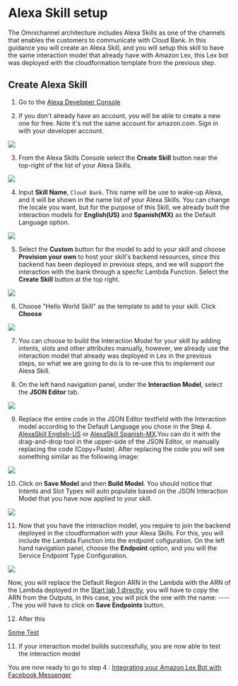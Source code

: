 # Alexa Skill setup

The Omnichannel architecture includes Alexa Skills as one of the channels that enables the customers to communicate with Cloud Bank. In this guidance you will create an Alexa Skill, and you will setup this skill to have the same interaction model that already have with Amazon Lex, this Lex bot was deployed with the cloudformation template from the previous step. 

## Create Alexa Skill

1. Go to the [Alexa Developer Console](https://developer.amazon.com/alexa/console/ask)

2. If you don't already have an account, you will be able to create a new one for 
free. Note it's not the same account for amazon.com. Sign in with your developer account.

![](./images/AlexaSkill_1.png)

3. From the Alexa Skills Console select the **Create Skill** button near the top-right of the list of your Alexa Skills.

![](./images/AlexaSkill_2.png)

4. Input **Skill Name**, `Cloud Bank`. This name will be use to wake-up Alexa, and it will be shown in the name list of your Alexa Skills. You can change the locale you want, but for the purpose of this Skill, we already built the interaction models for **English(US)** and **Spanish(MX)**  as the Default Language option.

![](./images/AlexaSkill_3.png)

5. Select the **Custom** button for the model to add to your skill and choose **Provision your own** to host your skill's backend resources, since this backend has been deployed in previous steps, and we will support the interaction with the bank through a specfic Lambda Function. Select the **Create Skill** 
button at the top right.

![](./images/AlexaSkill_4.png)

6. Choose "Hello World Skill" as the template to add to your skill. Click **Choose**

![](./images/AlexaSkill_5.png)

7. You can choose to build the Interaction Model for your skill by adding intents, 
slots and other attributes manually, however, we already use the interaction model that already was deployed in Lex in the previous steps, so what we are going to do is to re-use this to implement our Alexa Skill. 

8. On the left hand navigation panel, under the **Interaction Model**, select the **JSON Editor** tab.

![](./images/AlexaSkill_6.png)

9. Replace the entire code in the JSON Editor textfield with the Interaction model according to the Default Language you chose in the Step 4. [AlexaSkill English-US](./assets/en-US/alexa-skill-en-US.json) or [AlexaSkill Spanish-MX](./assets/es-MX/alexa-skill-es-MX.json).You can do it with the drag-and-drop tool in the upper-side of the JSON Editor, or manually replacing the code (Copy+Paste). After replacing the code you will see something similar as the following image:

![](./images/AlexaSkill_7.png)

10. Click on **Save Model** and then **Build Model**. You should notice that Intents and Slot Types will auto populate based on the JSON Interaction Model that you have now applied to your skill.

![](./images/AlexaSkill_8.png)

11. Now that you have the interaction model, you require to join the backend deployed in the cloudformation with your Alexa Skills. For this, you will include the Lambda Function into the endpoint cofiguration. On the left hand navigation panel, choose the **Endpoint** option, and you will the Service Endpoint Type Configuration.

![](./images/AlexaSkill_9.png)

Now, you will replace the Default Region ARN in the Lambda with the ARN of the Lambda deployed in the [Start lab 1 directly](./02_CloudFormation/README.md), you will have to copy the ARN from the Outputs, in this case, you will pick the one with the name: ---- . The you will have to click on **Save Endpoints** button.

12. After this 

[Some Test](../02_CloudFormation/README.md#markdown-header-outputs)

11. If your interaction model builds successfully, you are now able to test the interaction model


You are now ready to go to step 4 : [Integrating your Amazon Lex Bot with Facebook Messenger](../04_FacebookMessenger/README.md)